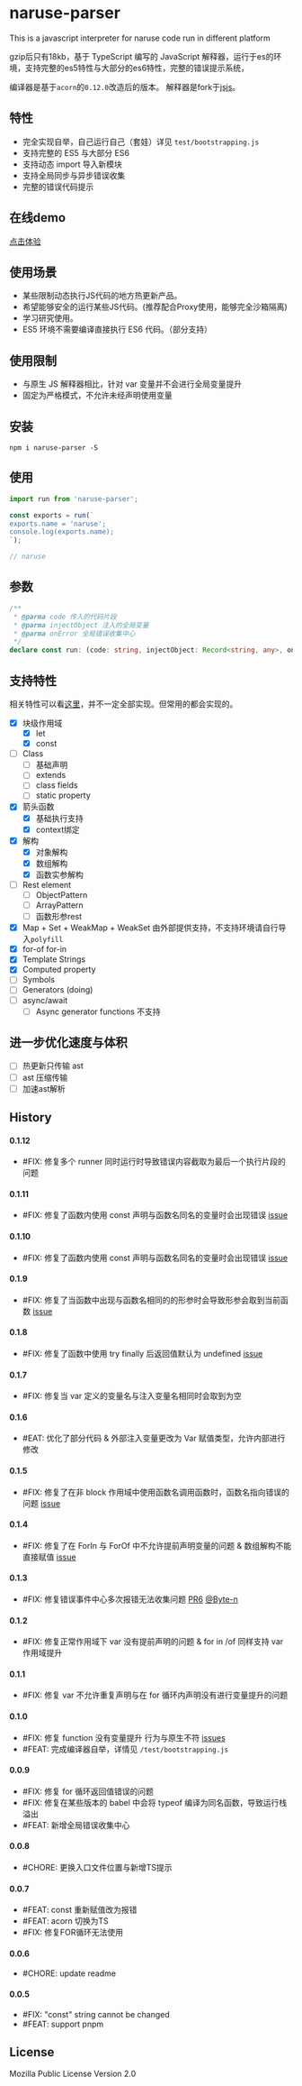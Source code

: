 # naruse-parser
This is a javascript interpreter for naruse code run in different platform

gzip后只有18kb，基于 TypeScript 编写的 JavaScript 解释器，运行于es的环境，支持完整的es5特性与大部分的es6特性，完整的错误提示系统，

编译器是基于`acorn`的`0.12.0`改造后的版本。
解释器是fork于[jsjs](https://github.com/bramblex/jsjs)。

## 特性
+ 完全实现自举，自己运行自己（套娃）详见 `test/bootstrapping.js`
+ 支持完整的 ES5 与大部分 ES6
+ 支持动态 import 导入新模块
+ 支持全局同步与异步错误收集
+ 完整的错误代码提示

## 在线demo
[点击体验](https://narusejs.github.io/naruse-parser/)

## 使用场景
+  某些限制动态执行JS代码的地方热更新产品。
+  希望能够安全的运行某些JS代码。(推荐配合Proxy使用，能够完全沙箱隔离)
+  学习研究使用。
+  ES5 环境不需要编译直接执行 ES6 代码。（部分支持）

## 使用限制
+ 与原生 JS 解释器相比，针对 var 变量并不会进行全局变量提升
+ 固定为严格模式，不允许未经声明使用变量

## 安装

```shell
npm i naruse-parser -S
```

## 使用

```javascript
import run from 'naruse-parser';

const exports = run(`
exports.name = 'naruse';
console.log(exports.name);
`);

// naruse

```

## 参数

```ts
/**
 * @parma code 传入的代码片段
 * @parma injectObject 注入的全局变量
 * @parma onError 全局错误收集中心
 */
declare const run: (code: string, injectObject: Record<string, any>, onError?: (e: Error) => void) => any;

```

## 支持特性

相关特性可以看[这里](https://babeljs.io/docs/en/learn/)，并不一定全部实现。但常用的都会实现的。

- [x] 块级作用域
  - [x] let
  - [x] const
- [ ] Class
  - [ ] 基础声明
  - [ ] extends
  - [ ] class fields
  - [ ] static property
- [x] 箭头函数
  - [x] 基础执行支持
  - [x] context绑定
- [x] 解构
  - [x] 对象解构
  - [x] 数组解构
  - [x] 函数实参解构
- [ ] Rest element
  - [ ] ObjectPattern
  - [ ] ArrayPattern
  - [ ] 函数形参rest
- [x] Map + Set + WeakMap + WeakSet 由外部提供支持，不支持环境请自行导入`polyfill`
- [x] for-of for-in
- [x] Template Strings
- [x] Computed property
- [ ] Symbols
- [ ] Generators (doing)
- [ ] async/await
  - [ ] Async generator functions 不支持

## 进一步优化速度与体积
- [ ] 热更新只传输 ast
- [ ] ast 压缩传输
- [ ] 加速ast解析

## History
#### 0.1.12
+ #FIX: 修复多个 runner 同时运行时导致错误内容截取为最后一个执行片段的问题
#### 0.1.11
+ #FIX: 修复了函数内使用 const 声明与函数名同名的变量时会出现错误 [issue](https://github.com/narusejs/naruse-parser/issues/12)
#### 0.1.10
+ #FIX: 修复了函数内使用 const 声明与函数名同名的变量时会出现错误 [issue](https://github.com/narusejs/naruse-parser/issues/11)
#### 0.1.9
+ #FIX: 修复了当函数中出现与函数名相同的的形参时会导致形参会取到当前函数 [issue](https://github.com/narusejs/naruse-parser/issues/10)
#### 0.1.8
+ #FIX: 修复了函数中使用 try finally 后返回值默认为 undefined [issue](https://github.com/narusejs/naruse-parser/issues/9)
#### 0.1.7
+ #FIX: 修复当 var 定义的变量名与注入变量名相同时会取到为空
#### 0.1.6
+ #EAT: 优化了部分代码 & 外部注入变量更改为 Var 赋值类型，允许内部进行修改
#### 0.1.5
+ #FIX: 修复了在非 block 作用域中使用函数名调用函数时，函数名指向错误的问题 [issue](https://github.com/narusejs/naruse-parser/issues/7)
#### 0.1.4
+ #FIX: 修复了在 ForIn 与 ForOf 中不允许提前声明变量的问题 & 数组解构不能直接赋值 [issue](https://github.com/narusejs/naruse-parser/issues/8)
#### 0.1.3
+ #FIX: 修复错误事件中心多次报错无法收集问题 [PR6](https://github.com/narusejs/naruse-parser/pull/6) [@Byte-n](https://github.com/Byte-n)
#### 0.1.2
+ #FIX: 修复正常作用域下 var 没有提前声明的问题 & for in /of 同样支持 var 作用域提升

#### 0.1.1
+ #FIX: 修复 var 不允许重复声明与在 for 循环内声明没有进行变量提升的问题

#### 0.1.0
+ #FIX: 修复 function 没有变量提升 行为与原生不符 [issues](https://github.com/narusejs/naruse-parser/issues/5)
+ #FEAT: 完成编译器自举，详情见 `/test/bootstrapping.js`
#### 0.0.9
+ #FIX: 修复 for 循环返回值错误的问题
+ #FIX: 修复在某些版本的 babel 中会将 typeof 编译为同名函数，导致运行栈溢出
+ #FEAT: 新增全局错误收集中心
#### 0.0.8
+ #CHORE: 更换入口文件位置与新增TS提示
#### 0.0.7
+ #FEAT: const 重新赋值改为报错
+ #FEAT: acorn 切换为TS
+ #FIX: 修复FOR循环无法使用

#### 0.0.6
+ #CHORE: update readme
#### 0.0.5
+ #FIX:  "const" string cannot be changed
+ #FEAT: support pnpm

## License
Mozilla Public License Version 2.0